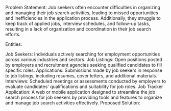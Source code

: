 Problem Statement:
Job seekers often encounter difficulties in organizing and managing their job search activities, leading to missed opportunities and inefficiencies in the application process. Additionally, they struggle to keep track of applied jobs, interview schedules, and follow-up tasks, resulting in a lack of organization and coordination in their job search efforts.

Entities:

Job Seekers: Individuals actively searching for employment opportunities across various industries and sectors.
Job Listings: Open positions posted by employers and recruitment agencies seeking qualified candidates to fill specific roles.
Applications: Submissions made by job seekers in response to job listings, including resumes, cover letters, and additional materials.
Interviews: Scheduled meetings or assessments conducted by employers to evaluate candidates' qualifications and suitability for job roles.
Job Tracker Application: A web or mobile application designed to streamline the job search process for job seekers by providing tools and features to organize and manage job search activities effectively.
Proposed Solution:








